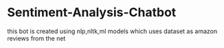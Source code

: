 # Sentiment-Analysis-Chatbot
this bot is created using nlp,nltk,ml models which uses dataset as amazon reviews from the net 
